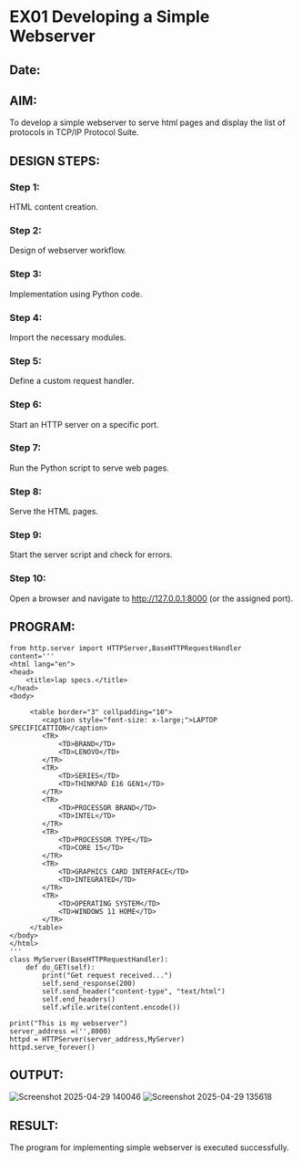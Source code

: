 # EX01 Developing a Simple Webserver
## Date:

## AIM:
To develop a simple webserver to serve html pages and display the list of protocols in TCP/IP Protocol Suite.

## DESIGN STEPS:
### Step 1: 
HTML content creation.

### Step 2:
Design of webserver workflow.

### Step 3:
Implementation using Python code.

### Step 4:
Import the necessary modules.

### Step 5:
Define a custom request handler.

### Step 6:
Start an HTTP server on a specific port.

### Step 7:
Run the Python script to serve web pages.

### Step 8:
Serve the HTML pages.

### Step 9:
Start the server script and check for errors.

### Step 10:
Open a browser and navigate to http://127.0.0.1:8000 (or the assigned port).

## PROGRAM:
```
from http.server import HTTPServer,BaseHTTPRequestHandler
content='''
<html lang="en">
<head>
    <title>lap specs.</title>
</head>
<body>

     <table border="3" cellpadding="10">
        <caption style="font-size: x-large;">LAPTOP SPECIFICATTION</caption>
        <TR>
            <TD>BRAND</TD>
            <TD>LENOVO</TD>
        </TR>
        <TR>
            <TD>SERIES</TD>
            <TD>THINKPAD E16 GEN1</TD>
        </TR>
        <TR>
            <TD>PROCESSOR BRAND</TD>
            <TD>INTEL</TD>
        </TR>
        <TR>
            <TD>PROCESSOR TYPE</TD>
            <TD>CORE I5</TD>
        </TR>
        <TR>
            <TD>GRAPHICS CARD INTERFACE</TD>
            <TD>INTEGRATED</TD>
        </TR>
        <TR>
            <TD>OPERATING SYSTEM</TD>
            <TD>WINDOWS 11 HOME</TD>
        </TR>
     </table> 
</body>
</html>
'''
class MyServer(BaseHTTPRequestHandler):
    def do_GET(self):
        print("Get request received...")
        self.send_response(200) 
        self.send_header("content-type", "text/html")       
        self.end_headers()
        self.wfile.write(content.encode())

print("This is my webserver") 
server_address =('',8000)
httpd = HTTPServer(server_address,MyServer)
httpd.serve_forever()
```


## OUTPUT:
![Screenshot 2025-04-29 140046](https://github.com/user-attachments/assets/cd491d8d-c28c-4368-9827-b1782e929df9)
![Screenshot 2025-04-29 135618](https://github.com/user-attachments/assets/955a276d-3718-4475-991f-cc68cabb256e)



## RESULT:
The program for implementing simple webserver is executed successfully.
